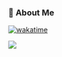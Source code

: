 ### 🤔 **About Me** 
[![wakatime](https://wakatime.com/badge/user/4e079db9-a68b-469b-a3b4-1a7e1bb4d357.svg)](https://wakatime.com/@4e079db9-a68b-469b-a3b4-1a7e1bb4d357)

![](https://gh-readme-stars.pk5ls20.com/api?username=pk5ls20&show_icons=true&theme=nord&count_private=true)

